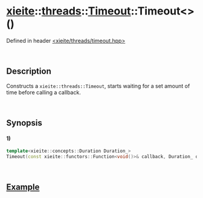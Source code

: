 # [xieite](../../../../../../xieite.md)\:\:[threads](../../../../../../threads.md)\:\:[Timeout](../../../../timeout.md)\:\:Timeout\<\>\(\)
Defined in header [<xieite/threads/timeout.hpp>](../../../../../../../include/xieite/threads/timeout.hpp)

&nbsp;

## Description
Constructs a `xieite::threads::Timeout`, starts waiting for a set amount of time before calling a callback.

&nbsp;

## Synopsis
#### 1)
```cpp
template<xieite::concepts::Duration Duration_>
Timeout(const xieite::functors::Function<void()>& callback, Duration_ duration) noexcept;
```

&nbsp;

## [Example](../../../../timeout.md#Example)

